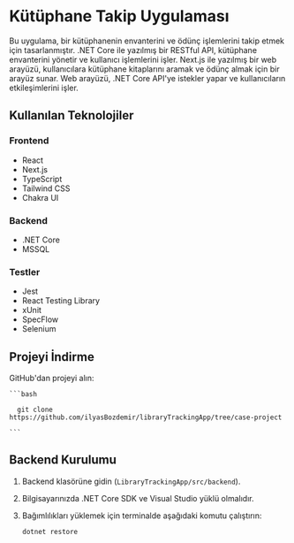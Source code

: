 # Kütüphane Takip Uygulaması

Bu uygulama, bir kütüphanenin envanterini ve ödünç işlemlerini takip etmek için tasarlanmıştır.
.NET Core ile yazılmış bir RESTful API, kütüphane envanterini yönetir ve kullanıcı işlemlerini işler.
Next.js ile yazılmış bir web arayüzü, kullanıcılara kütüphane kitaplarını aramak ve ödünç almak için bir arayüz sunar. 
Web arayüzü, .NET Core API'ye istekler yapar ve kullanıcıların etkileşimlerini işler.

## Kullanılan Teknolojiler

### Frontend
- React
- Next.js
- TypeScript
- Tailwind CSS
- Chakra UI

### Backend
- .NET Core
- MSSQL

### Testler
- Jest
- React Testing Library
- xUnit
- SpecFlow
- Selenium

## Projeyi İndirme

GitHub'dan projeyi alın:

    ```bash 
    
      git clone https://github.com/ilyasBozdemir/libraryTrackingApp/tree/case-project

    ```

## Backend Kurulumu

1. Backend klasörüne gidin (`LibraryTrackingApp/src/backend`).
2. Bilgisayarınızda .NET Core SDK ve Visual Studio yüklü olmalıdır.
3. Bağımlılıkları yüklemek için terminalde aşağıdaki komutu çalıştırın:

    ```bash
    dotnet restore
    ```